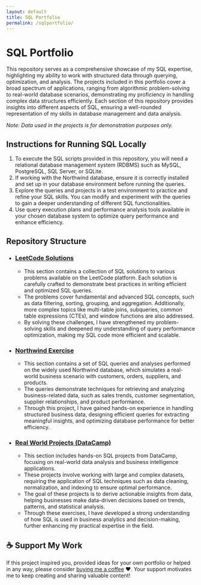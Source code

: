 ```yaml
---
layout: default
title: SQL Portfolio
permalink: /sqlportfolio/
---
```


# SQL Portfolio
This repository serves as a comprehensive showcase of my SQL expertise, highlighting my ability to work with structured data through querying, optimization, and analysis. The projects included in this portfolio cover a broad spectrum of applications, ranging from algorithmic problem-solving to real-world database scenarios, demonstrating my proficiency in handling complex data structures efficiently. Each section of this repository provides insights into different aspects of SQL, ensuring a well-rounded representation of my skills in database management and data analysis.

_Note: Data used in the projects is for demonstration purposes only._

## Instructions for Running SQL Locally
1. To execute the SQL scripts provided in this repository, you will need a relational database management system (RDBMS) such as MySQL, PostgreSQL, SQL Server, or SQLite.
2. If working with the Northwind database, ensure it is correctly installed and set up in your database environment before running the queries.
3. Explore the queries and projects in a test environment to practice and refine your SQL skills. You can modify and experiment with the queries to gain a deeper understanding of different SQL functionalities.
4. Use query execution plans and performance analysis tools available in your chosen database system to optimize query performance and enhance efficiency.

## Repository Structure

- ### [LeetCode Solutions](/sqlleetcode/)
  - This section contains a collection of SQL solutions to various problems available on the LeetCode platform. Each solution is carefully crafted to demonstrate best practices in writing efficient and optimized SQL queries.
  - The problems cover fundamental and advanced SQL concepts, such as data filtering, sorting, grouping, and aggregation. Additionally, more complex topics like multi-table joins, subqueries, common table expressions (CTEs), and window functions are also addressed.
  - By solving these challenges, I have strengthened my problem-solving skills and deepened my understanding of query performance optimization, making my SQL code more efficient and scalable.

- ### [Northwind Exercise](https://github.com/TerekliTahaBerk/sql-portfolio/tree/main/Northwind%20Exercises)
  - This section contains a set of SQL queries and analyses performed on the widely used Northwind database, which simulates a real-world business scenario with customers, orders, suppliers, and products.
  - The queries demonstrate techniques for retrieving and analyzing business-related data, such as sales trends, customer segmentation, supplier relationships, and product performance.
  - Through this project, I have gained hands-on experience in handling structured business data, designing efficient queries for extracting meaningful insights, and optimizing database performance for better efficiency.

- ### [Real World Projects (DataCamp)](https://github.com/TerekliTahaBerk/sql-portfolio/tree/main/Real%20World%20Projects%20(DataCamp))
  - This section includes hands-on SQL projects from DataCamp, focusing on real-world data analysis and business intelligence applications.
  - These projects involve working with large and complex datasets, requiring the application of SQL techniques such as data cleaning, normalization, and indexing to ensure optimal performance.
  - The goal of these projects is to derive actionable insights from data, helping businesses make data-driven decisions based on trends, patterns, and statistical analysis.
  - Through these exercises, I have developed a strong understanding of how SQL is used in business analytics and decision-making, further enhancing my practical expertise in the field.

## ☕️ Support My Work
If this project inspired you, provided ideas for your own portfolio or helped in any way, please consider [buying me a coffee](https://www.buymeacoffee.com/tahaberkterekli) ❤️. Your support motivates me to keep creating and sharing valuable content! 
